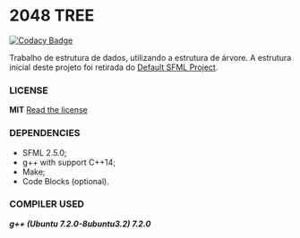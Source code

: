 # 2048 TREE
[![Codacy Badge](https://api.codacy.com/project/badge/Grade/5bff8b7b30194285a73995c209034350)](https://www.codacy.com/app/LorhanSohaky/ED-T3?utm_source=github.com&amp;utm_medium=referral&amp;utm_content=LorhanSohaky/ED-T3&amp;utm_campaign=Badge_Grade)

Trabalho de estrutura de dados, utilizando a estrutura de árvore. A estrutura inicial deste projeto foi retirada do [Default SFML Project](https://github.com/LorhanSohaky/DefaultSFMLProject).


### LICENSE
**MIT** [Read the license](LICENSE)


### DEPENDENCIES
* SFML 2.5.0;
* g++ with support C++14;
* Make;
* Code Blocks (optional).

### COMPILER USED
***g++ (Ubuntu 7.2.0-8ubuntu3.2) 7.2.0***


